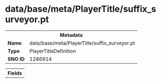 <h1>data/base/meta/PlayerTitle/suffix_surveyor.pt</h1><table><tr><th colspan="100%">Metadata</th></tr><tr><td><b>Name</b></td><td>data/base/meta/PlayerTitle/suffix_surveyor.pt</td></tr><tr><td><b>Type</b></td><td>PlayerTitleDefinition</td></tr><tr><td><b>SNO ID</b></td><td>1286914</td></tr></table>

<table><tr><th colspan="100%">Fields</th></tr></table>

